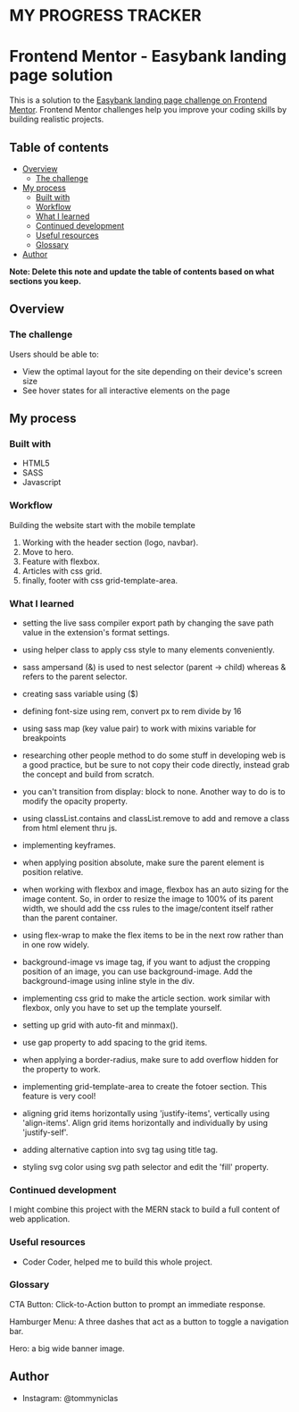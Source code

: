 # MY PROGRESS TRACKER
# Frontend Mentor - Easybank landing page solution

This is a solution to the [Easybank landing page challenge on Frontend Mentor](https://www.frontendmentor.io/challenges/easybank-landing-page-WaUhkoDN). Frontend Mentor challenges help you improve your coding skills by building realistic projects.

## Table of contents

- [Overview](#overview)
  - [The challenge](#the-challenge)
- [My process](#my-process)
  - [Built with](#built-with)
  - [Workflow](#workflow)
  - [What I learned](#what-i-learned)
  - [Continued development](#continued-development)
  - [Useful resources](#useful-resources)
  - [Glossary](#glossary)
- [Author](#author)

**Note: Delete this note and update the table of contents based on what sections you keep.**

## Overview

### The challenge

Users should be able to:

- View the optimal layout for the site depending on their device's screen size
- See hover states for all interactive elements on the page

## My process

### Built with

- HTML5
- SASS 
- Javascript

### Workflow

Building the website start with the mobile template

  1. Working with the header section (logo, navbar).
  2. Move to hero.
  3. Feature with flexbox.
  4. Articles with css grid.
  5. finally, footer with css grid-template-area.

### What I learned

- setting the live sass compiler export path by changing the save path value in the extension's format settings.

- using helper class to apply css style to many elements conveniently.

- sass ampersand (&) is used to nest selector (parent -> child) whereas & refers to the parent selector.

- creating sass variable using ($) 

- defining font-size using rem, convert px to rem divide by 16

- using sass map (key value pair) to work with mixins variable for breakpoints

- researching other people method to do some stuff in developing web is a good practice, but be sure to not copy their code directly, instead grab the concept and build from scratch.

- you can't transition from display: block to none. Another way to do is to modify the opacity property.

- using classList.contains and classList.remove to add and remove a class from html element thru js.

- implementing keyframes.

- when applying position absolute, make sure the parent element is position relative.

- when working with flexbox and image, flexbox has an auto sizing for the image content. So, in order to resize the image to 100% of its parent width, we should add the css rules to the image/content itself rather than the parent container.

- using flex-wrap to make the flex items to be in the next row rather than in one row widely.

- background-image vs image tag, if you want to adjust the cropping position of an image, you can use background-image. Add the background-image using inline style in the div.

- implementing css grid to make the article section. work similar with flexbox, only you have to set up the template yourself.

- setting up grid with auto-fit and minmax().

- use gap property to add spacing to the grid items.

- when applying a border-radius, make sure to add overflow hidden for the property to work.

- implementing grid-template-area to create the fotoer section. This feature is very cool!

- aligning grid items horizontally using 'justify-items', vertically using 'align-items'. Align grid items horizontally and individually by using 'justify-self'.

- adding alternative caption into svg tag using title tag.

- styling svg color using svg path selector and edit the 'fill' property.

### Continued development

I might combine this project with the MERN stack to build a full content of web application.

### Useful resources

- Coder Coder, helped me to build this whole project.


### Glossary 
CTA Button: Click-to-Action button to prompt an immediate response.

Hamburger Menu: A three dashes that act as a button to toggle a navigation bar.

Hero: a big wide banner image.


## Author

- Instagram: @tommyniclas
